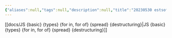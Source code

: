 ```yaml
---
{"aliases":null,"tags":null,"description":null,"title":"20230530 estsoft - JS 총체","created":"2023-05-30T09:06:37","updated":"2023-07-15T21:30:22","dg-publish":true,"permalink":"/docs/20230530 estsoft - JS 총체/","dgPassFrontmatter":true}
---
```


[[docs/JS {basic} {types} {for in, for of} {spread} {destructuring}\|JS {basic} {types} {for in, for of} {spread} {destructuring}]]
